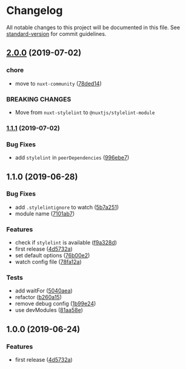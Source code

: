 # Changelog

All notable changes to this project will be documented in this file. See [standard-version](https://github.com/conventional-changelog/standard-version) for commit guidelines.

## [2.0.0](https://github.com/nuxt-community/stylelint-module/compare/v1.1.1...v2.0.0) (2019-07-02)


### chore

* move to `nuxt-community` ([78ded14](https://github.com/nuxt-community/stylelint-module/commit/78ded14))


### BREAKING CHANGES

* Move from `nuxt-stylelint` to `@nuxtjs/stylelint-module`



### [1.1.1](https://github.com/ricardogobbosouza/nuxt-stylelint/compare/v1.1.0...v1.1.1) (2019-07-02)


### Bug Fixes

* add `stylelint` in `peerDependencies` ([996ebe7](https://github.com/ricardogobbosouza/nuxt-stylelint/commit/996ebe7))



## 1.1.0 (2019-06-28)


### Bug Fixes

* add `.stylelintignore` to watch ([5b7a251](https://github.com/ricardogobbosouza/nuxt-stylelint/commit/5b7a251))
* module name ([7101ab7](https://github.com/ricardogobbosouza/nuxt-stylelint/commit/7101ab7))


### Features

* check if `stylelint` is available ([f9a328d](https://github.com/ricardogobbosouza/nuxt-stylelint/commit/f9a328d))
* first release ([4d5732a](https://github.com/ricardogobbosouza/nuxt-stylelint/commit/4d5732a))
* set default options ([76b00e2](https://github.com/ricardogobbosouza/nuxt-stylelint/commit/76b00e2))
* watch config file ([78fa12a](https://github.com/ricardogobbosouza/nuxt-stylelint/commit/78fa12a))


### Tests

* add waitFor ([5040aea](https://github.com/ricardogobbosouza/nuxt-stylelint/commit/5040aea))
* refactor ([b260a15](https://github.com/ricardogobbosouza/nuxt-stylelint/commit/b260a15))
* remove debug config ([1b99e24](https://github.com/ricardogobbosouza/nuxt-stylelint/commit/1b99e24))
* use devModules ([81aa58e](https://github.com/ricardogobbosouza/nuxt-stylelint/commit/81aa58e))



## 1.0.0 (2019-06-24)


### Features

* first release ([4d5732a](https://github.com/ricardogobbosouza/nuxt-stylelint/commit/4d5732a))

